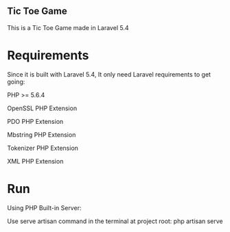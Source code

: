 ## Tic Toe Game

This is a Tic Toe Game made in Laravel 5.4

# Requirements
Since it is built with Laravel 5.4, It only need Laravel requirements to get going:

PHP >= 5.6.4

OpenSSL PHP Extension

PDO PHP Extension

Mbstring PHP Extension

Tokenizer PHP Extension

XML PHP Extension

# Run

Using PHP Built-in Server:

Use serve artisan command in the terminal at project root:
php artisan serve
